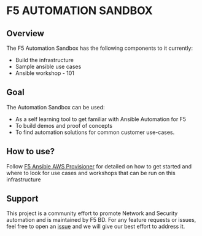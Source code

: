 # F5 AUTOMATION SANDBOX

## Overview
The F5 Automation Sandbox has the following components to it currently:
- Build the infrastructure 
- Sample ansible use cases
- Ansible workshop - 101

## Goal
The Automation Sandbox can be used:
- As a self learning tool to get familiar with Ansible Automation for F5
- To build demos and proof of concepts
- To find automation solutions for common customer use-cases.

## How to use?
Follow [F5 Ansible AWS Provisioner](https://clouddocs.f5.com/training/automation-sandbox/) for detailed on how to get started and where to look for use cases and workshops that can be run on this infrastructure

## Support
This project is a community effort to promote Network and Security automation and is maintained by F5 BD. For any feature requests or issues, feel free to open an [issue](https://github.com/f5alliances/f5_provisioner/issues) and we will give our best effort to address it.
